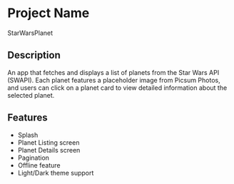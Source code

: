 # Project Name

StarWarsPlanet

## Description

An app that fetches and displays a list of planets from the
Star Wars API (SWAPI). Each planet features a placeholder image
from Picsum Photos, and users can click on a planet card to view
detailed information about the selected planet.

## Features

- Splash
- Planet Listing screen
- Planet Details screen
- Pagination
- Offline feature
- Light/Dark theme support
